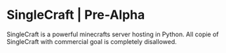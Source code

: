 # SingleCraft | Pre-Alpha

SingleCraft is a powerful minecrafts server hosting in Python.
All copie of SingleCraft with commercial goal is completely disallowed.
